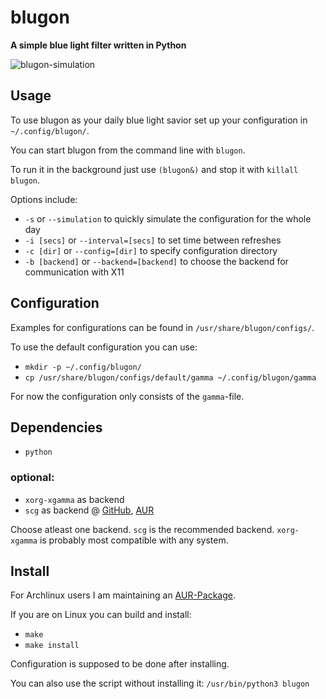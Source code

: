 # blugon
**A simple blue light filter written in Python**

![blugon-simulation](https://thumbs.gfycat.com/LeanSnappyGemsbok.webp)

## Usage
To use blugon as your daily blue light savior set up your configuration in `~/.config/blugon/`.

You can start blugon from the command line with `blugon`.

To run it in the background just use `(blugon&)` and stop it with `killall blugon`.

Options include:

- `-s` or `--simulation` to quickly simulate the configuration for the whole day
- `-i [secs]` or `--interval=[secs]` to set time between refreshes
- `-c [dir]` or `--config=[dir]` to specify configuration directory
- `-b [backend]` or `--backend=[backend]` to choose the backend for communication with X11

## Configuration
Examples for configurations can be found in `/usr/share/blugon/configs/`.

To use the default configuration you can use:
- `mkdir -p ~/.config/blugon/`
- `cp /usr/share/blugon/configs/default/gamma ~/.config/blugon/gamma`

For now the configuration only consists of the `gamma`-file.

## Dependencies
- `python`
### optional:
- `xorg-xgamma` as backend
- `scg` as backend @ [GitHub](https://github.com/jumper149/scg), [AUR](https://aur.archlinux.org/packages/scg)

Choose atleast one backend. `scg` is the recommended backend. `xorg-xgamma` is probably most compatible with any system.

## Install
For Archlinux users I am maintaining an [AUR-Package](https://aur.archlinux.org/packages/blugon).

If you are on Linux you can build and install:
- `make`
- `make install`

Configuration is supposed to be done after installing.

You can also use the script without installing it:
  `/usr/bin/python3 blugon`
